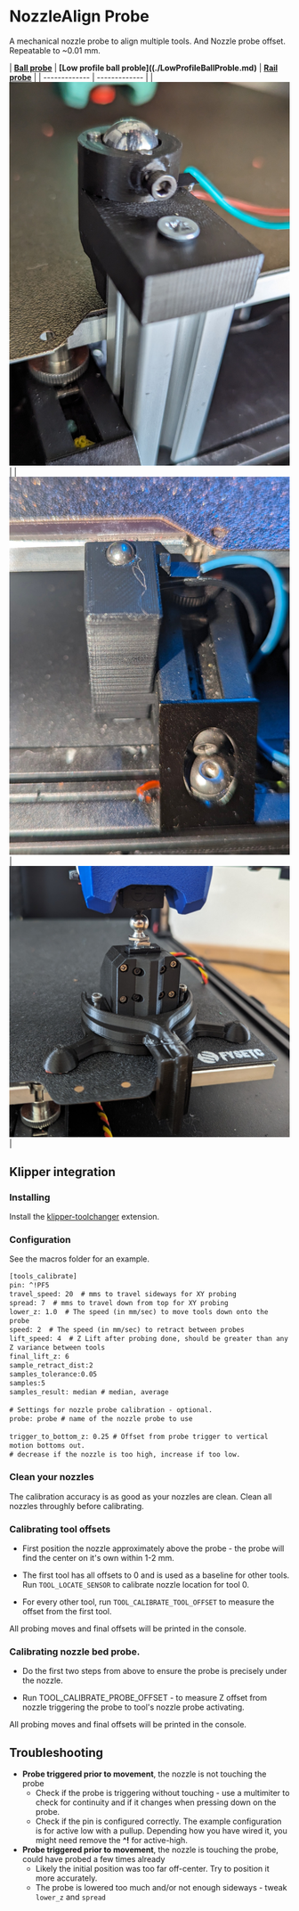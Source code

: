# NozzleAlign Probe
A mechanical nozzle probe to align multiple tools. And Nozzle probe offset.
Repeatable to ~0.01 mm.

| **[Ball probe](./BallProbe.md)** | **[Low profile ball proble]((./LowProfileBallProble.md)** | **[Rail probe](./RailProbe.md)** |
| ------------- | ------------- |
| ![Ball probe](/images/ball-probe.jpg)| | ![Low profile Ball probe](/images/ball-lowprofile.jpg) | ![Ball probe](/images/rail-probe.jpg) |

## Klipper integration

### Installing

Install the [klipper-toolchanger](https://github.com/viesturz/klipper-toolchanger) extension.

### Configuration

See the macros folder for an example.

```
[tools_calibrate]
pin: ^!PF5
travel_speed: 20  # mms to travel sideways for XY probing
spread: 7  # mms to travel down from top for XY probing
lower_z: 1.0  # The speed (in mm/sec) to move tools down onto the probe
speed: 2  # The speed (in mm/sec) to retract between probes
lift_speed: 4  # Z Lift after probing done, should be greater than any Z variance between tools
final_lift_z: 6 
sample_retract_dist:2
samples_tolerance:0.05
samples:5
samples_result: median # median, average

# Settings for nozzle probe calibration - optional.
probe: probe # name of the nozzle probe to use

trigger_to_bottom_z: 0.25 # Offset from probe trigger to vertical motion bottoms out. 
# decrease if the nozzle is too high, increase if too low.
```

### Clean your nozzles 

The calibration accuracy is as good as your nozzles are clean. 
Clean all nozzles throughly before calibrating.

### Calibrating tool offsets

- First position the nozzle approximately above the probe - the probe will find the center on it's own within 1-2 mm.

- The first tool has all offsets to 0 and is used as a baseline for other tools. Run ```TOOL_LOCATE_SENSOR``` to calibrate nozzle location for tool 0.

- For every other tool, run ```TOOL_CALIBRATE_TOOL_OFFSET``` to measure the offset from the first tool.

All probing moves and final offsets will be printed in the console.

### Calibrating nozzle bed probe.

- Do the first two steps from above to ensure the probe is precisely under the nozzle.

- Run TOOL_CALIBRATE_PROBE_OFFSET - to measure Z offset from nozzle triggering the probe to tool's nozzle probe activating.

All probing moves and final offsets will be printed in the console.


## Troubleshooting

- **Probe triggered prior to movement**, the nozzle is not touching the probe
  - Check if the probe is triggering without touching - use a multimiter to check for continuity and if it changes when pressing down on the probe.
  - Check if the pin is configured correctly. The example configuration is for active low with a pullup. Depending how you have wired it, you might need remove the **^!** for active-high.
- **Probe triggered prior to movement**, the nozzle is touching the probe, could have probed a few times already
  - Likely the initial position was too far off-center. Try to position it more accurately.
  - The probe is lowered too much and/or not enough sideways - tweak ```lower_z``` and ```spread```
 
